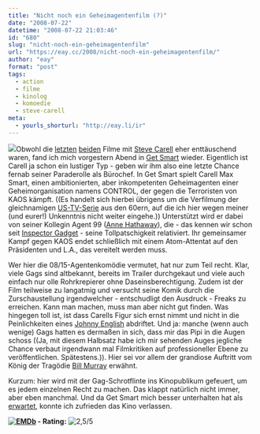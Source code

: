 ```yaml
---
title: "Nicht noch ein Geheimagentenfilm (?)"
date: "2008-07-22"
datetime: "2008-07-22 21:03:46"
id: "680"
slug: "nicht-noch-ein-geheimagentenfilm"
url: "https://eay.cc/2008/nicht-noch-ein-geheimagentenfilm/"
author: "eay"
format: "post"
tags:
  - action
  - filme
  - kinolog
  - komoedie
  - steve-carell
meta:
  - yourls_shorturl: "http://eay.li/ir"
---
```


![](/uploads/2008/getsmart.jpg)Obwohl die [letzten](//eay.cc/2007/eay-allmachtig/) [beiden](//eay.cc/2008/vom-leben-gefickt/) Filme mit [Steve Carell](//eay.cc/tag/steve-carell/) eher enttäuschend waren, fand ich mich vorgestern Abend in [Get Smart](http://www.imdb.com/title/tt0425061/) wieder. Eigentlich ist Carell ja schon ein lustiger Typ - geben wir ihm also eine letzte Chance fernab seiner Paraderolle als Bürochef. In Get Smart spielt Carell Max Smart, einen ambitionierten, aber inkompetenten Geheimagenten einer Geheimorganisation namens CONTROL, der gegen die Terroristen von KAOS kämpft. ((Es handelt sich hierbei übrigens um die Verfilmung der gleichnamigen [US-TV-Serie](http://en.wikipedia.org/wiki/Get_Smart) aus den 60ern, auf die ich hier wegen meiner (und eurer!) Unkenntnis nicht weiter eingehe.)) Unterstützt wird er dabei von seiner Kollegin Agent 99 ([Anne Hathaway](http://annehathawayfan.com/)), die - das kennen wir schon seit [Inspector Gadget](http://inspector-gadget.net/) - seine Tollpatschigkeit relativiert. Ihr gemeinsamer Kampf gegen KAOS endet schließlich mit einem Atom-Attentat auf den Präsidenten und L.A., das vereitelt werden muss.

Wer hier die 08/15-Agentenkomödie vermutet, hat nur zum Teil recht. Klar, viele Gags sind altbekannt, bereits im Trailer durchgekaut und viele auch einfach nur olle Rohrkrepierer ohne Daseinsberechtigung. Zudem ist der Film teilweise zu langatmig und versucht seine Komik durch die Zurschaustellung irgendwelcher - entschudligt den Ausdruck - Freaks zu erreichen. Kann man machen, muss man aber nicht gut finden. Was hingegen toll ist, ist dass Carells Figur sich ernst nimmt und nicht in die Peinlichkeiten eines [Johnny English](http://www.amazon.de/exec/obidos/ASIN/B0000AGDMN/eayznet-21) abdriftet. Und ja: manche (wenn auch wenige) Gags hatten es dermaßen in sich, dass mir das Pipi in die Augen schoss ((Ja, mit diesem Halbsatz habe ich mir sehenden Auges jegliche Chance verbaut irgendwann mal Filmkritiken auf professioneller Ebene zu veröffentlichen. Spätestens.)). Hier sei vor allem der grandiose Auftritt vom König der Tragödie [Bill Murray](http://en.wikipedia.org/wiki/Bill_Murray) erwähnt.

Kurzum: hier wird mit der Gag-Schrotflinte ins Kinopublikum gefeuert, um es jedem einzelnen Recht zu machen. Das klappt natürlich nicht immer, aber eben manchmal. Und da Get Smart mich besser unterhalten hat als [erwartet](http://twitter.com/Eay/statuses/863554893), konnte ich zufrieden das Kino verlassen.

 **[![EMDb](/uploads/pages/emdb/emdb_mini.gif)](http://eay.cc/emdb/) - Rating:** ![2,5/5](/uploads/pages/emdb/s_2-5.gif)

